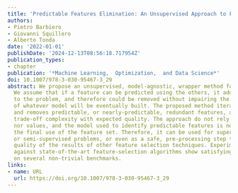 ```yaml
---
title: 'Predictable Features Elimination: An Unsupervised Approach to Feature Selection'
authors:
- Pietro Barbiero
- Giovanni Squillero
- Alberto Tonda
date: '2022-01-01'
publishDate: '2024-12-13T08:56:18.717954Z'
publication_types:
- chapter
publication: '*Machine Learning,  Optimization,  and Data Science*'
doi: 10.1007/978-3-030-95467-3_29
abstract: We propose an unsupervised, model-agnostic, wrapper method for feature selection.
  We assume that if a feature can be predicted using the others, it adds little information
  to the problem, and therefore could be removed without impairing the performance
  of whatever model will be eventually built. The proposed method iteratively identifies
  and removes predictable, or nearly-predictable, redundant features, allowing to
  trade-off complexity with expected quality. The approach do not rely on target labels
  nor values, and the model used to identify predictable features is not related to
  the final use of the feature set. Therefore, it can be used for supervised, unsupervised,
  or semi-supervised problems, or even as a safe, pre-processing step to improve the
  quality of the results of other feature selection techniques. Experimental results
  against state-of-the-art feature-selection algorithms show satisfying performance
  on several non-trivial benchmarks.
links:
- name: URL
  url: https://doi.org/10.1007/978-3-030-95467-3_29
---
```

